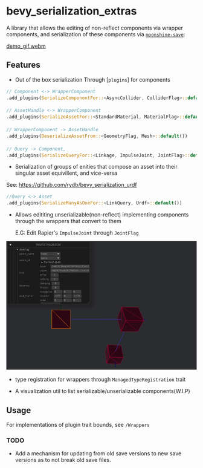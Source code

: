# bevy_serialization_extras

A library that allows the editing of non-reflect components via wrapper components, and serialization of these components via [`moonshine-save`](https://github.com/Zeenobit/moonshine_save):

[demo_gif.webm](https://github.com/rydb/bevy_serialization_extras/assets/43288084/3bda45f1-c75a-437b-a02d-27e58bd3276e)

## Features

- Out of the box serialization Through [`plugins`] for components

```Rust
// Component <-> WrapperComponent
.add_plugins(SerializeComponentFor::<AsyncCollider, ColliderFlag>::default())

// AssetHandle <-> WrapperComponent
.add_plugins(SerializeAssetFor::<StandardMaterial, MaterialFlag>::default())

// WrapperComponent -> AssetHandle
.add_plugins(DeserializeAssetFrom::<GeometryFlag, Mesh>::default())

// Query -> Component, 
.add_plugins(SerializeQueryFor::<Linkage, ImpulseJoint, JointFlag>::default())
```

- Serialization of groups of enities that compose an asset into their singular asset equivillent, and vice-versa

See: <https://github.com/rydb/bevy_serialization_urdf>
```Rust
//Query <-> Asset
.add_plugins(SerializeManyAsOneFor::<LinkQuery, Urdf>::default())
```

- Allows edititing unserializable(non-reflect) implementing components through the wrappers that convert to them

    E.G: Edit Rapier's `ImpulseJoint` through `JointFlag`

![edit_example.png](edit_example.png)

- type registration for wrappers through `ManagedTypeRegistration` trait

- A visualization util to list serializable/unserializable components(W.I.P)

## Usage

For implementations of plugin trait bounds, see `/Wrappers`

### TODO

- Add a mechanism for updating from old save versions to new save versions as to not break old save files.
